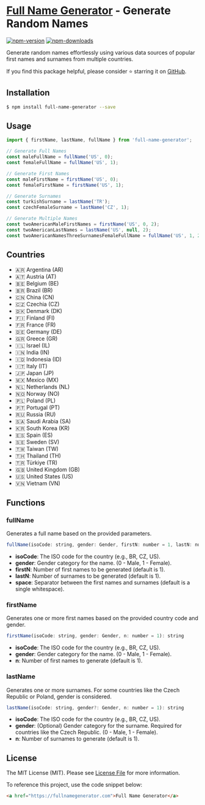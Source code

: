 # [Full Name Generator](https://fullnamegenerator.com) - Generate Random Names

[![npm-version]][npm] [![npm-downloads]][npm]

Generate random names effortlessly using various data sources of popular first names and surnames
from multiple countries. 

If you find this package helpful, please consider ⭐ starring it on [GitHub](https://github.com/ozdemirburak/full-name-generator).

## Installation

```bash
$ npm install full-name-generator --save
```

## Usage

````js
import { firstName, lastName, fullName } from 'full-name-generator';

// Generate Full Names
const maleFullName = fullName('US', 0);
const femaleFullName = fullName('US', 1);

// Generate First Names
const maleFirstName = firstName('US', 0);
const femaleFirstName = firstName('US', 1);

// Generate Surnames
const turkishSurname = lastName('TR');
const czechFemaleSurname = lastName('CZ', 1);

// Generate Multiple Names
const twoAmericanMaleFirstNames = firstName('US', 0, 2);
const twoAmericanLastNames = lastName('US', null, 2);
const twoAmericanNamesThreeSurnamesFemaleFullName = fullName('US', 1, 2, 3);
````

## Countries

- 🇦🇷 Argentina (AR)
- 🇦🇹 Austria (AT)
- 🇧🇪 Belgium (BE)
- 🇧🇷 Brazil (BR)
- 🇨🇳 China (CN)
- 🇨🇿 Czechia (CZ)
- 🇩🇰 Denmark (DK)
- 🇫🇮 Finland (FI)
- 🇫🇷 France (FR)
- 🇩🇪 Germany (DE)
- 🇬🇷 Greece (GR)
- 🇮🇱 Israel (IL)
- 🇮🇳 India (IN)
- 🇮🇩 Indonesia (ID)
- 🇮🇹 Italy (IT)
- 🇯🇵 Japan (JP)
- 🇲🇽 Mexico (MX)
- 🇳🇱 Netherlands (NL)
- 🇳🇴 Norway (NO)
- 🇵🇱 Poland (PL)
- 🇵🇹 Portugal (PT)
- 🇷🇺 Russia (RU)
- 🇸🇦 Saudi Arabia (SA)
- 🇰🇷 South Korea (KR)
- 🇪🇸 Spain (ES)
- 🇸🇪 Sweden (SV)
- 🇹🇼 Taiwan (TW)
- 🇹🇭 Thailand (TH)
- 🇹🇷 Türkiye (TR)
- 🇬🇧 United Kingdom (GB)
- 🇺🇸 United States (US)
- 🇻🇳 Vietnam (VN)

## Functions

### fullName

Generates a full name based on the provided parameters.

```js
fullName(isoCode: string, gender: Gender, firstN: number = 1, lastN: number = 1, space: string = ' '): string
```

- **isoCode**: The ISO code for the country (e.g., BR, CZ, US).
- **gender**: Gender category for the name. (0 - Male, 1 - Female).
- **firstN**: Number of first names to be generated (default is 1).
- **lastN**: Number of surnames to be generated (default is 1).
- **space**: Separator between the first names and surnames (default is a single whitespace).

### firstName

Generates one or more first names based on the provided country code and gender.

```js
firstName(isoCode: string, gender: Gender, n: number = 1): string
```

- **isoCode**: The ISO code for the country (e.g., BR, CZ, US).
- **gender**: Gender category for the name. (0 - Male, 1 - Female).
- **n**: Number of first names to generate (default is 1).

### lastName

Generates one or more surnames. For some countries like the Czech Republic or Poland, gender is considered.
```js
lastName(isoCode: string, gender?: Gender, n: number = 1): string
```

- **isoCode**: The ISO code for the country (e.g., BR, CZ, US).
- **gender**: (Optional) Gender category for the surname. Required for countries like the Czech Republic. (0 - Male, 1 - Female).
- **n**: Number of surnames to generate (default is 1).

## License

The MIT License (MIT). Please see [License File](LICENSE) for more information.

  [npm-version]: https://img.shields.io/npm/v/full-name-generator.svg?style=flat-square
  [npm-downloads]: https://img.shields.io/npm/dm/full-name-generator.svg?style=flat-square
  [npm]: https://www.npmjs.com/package/full-name-generator

To reference this project, use the code snippet below:

```html
<a href="https://fullnamegenerator.com">Full Name Generator</a>
```
